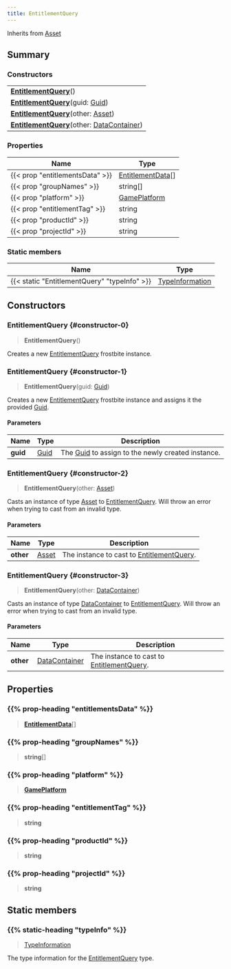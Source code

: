 ```yaml
---
title: EntitlementQuery
---
```


Inherits from 
[Asset](/vext/ref/fb/asset)

## Summary
### Constructors
| |
| ----------- |
| **[EntitlementQuery](#constructor-0)**() |
| **[EntitlementQuery](#constructor-1)**(guid: [Guid](/vext/ref/shared/class/guid)) |
| **[EntitlementQuery](#constructor-2)**(other: [Asset](/vext/ref/fb/asset)) |
| **[EntitlementQuery](#constructor-3)**(other: [DataContainer](/vext/ref/shared/class/datacontainer)) |

### Properties
| Name | Type |
| ---- | ---- |
| {{< prop "entitlementsData" >}} | [EntitlementData](/vext/ref/fb/entitlementdata)[] |
| {{< prop "groupNames" >}} | string[] |
| {{< prop "platform" >}} | [GamePlatform](/vext/ref/fb/gameplatform) |
| {{< prop "entitlementTag" >}} | string |
| {{< prop "productId" >}} | string |
| {{< prop "projectId" >}} | string |

### Static members
| Name | Type |
| ---- | ---- |
| {{< static "EntitlementQuery" "typeInfo" >}} | [TypeInformation](/vext/ref/shared/class/typeinformation) |

## Constructors
### EntitlementQuery {#constructor-0}
> **EntitlementQuery**()

Creates a new [EntitlementQuery](/vext/ref/fb/entitlementquery) frostbite instance.

### EntitlementQuery {#constructor-1}
> **EntitlementQuery**(guid: [Guid](/vext/ref/shared/class/guid))

Creates a new [EntitlementQuery](/vext/ref/fb/entitlementquery) frostbite instance and assigns it the provided [Guid](/vext/ref/shared/class/guid).

#### Parameters
| Name | Type | Description |
| ---- | ---- | ----------- |
| **guid** | [Guid](/vext/ref/shared/class/guid) | The [Guid](/vext/ref/shared/class/guid) to assign to the newly created instance. |

### EntitlementQuery {#constructor-2}
> **EntitlementQuery**(other: [Asset](/vext/ref/fb/asset))

Casts an instance of type [Asset](/vext/ref/fb/asset) to [EntitlementQuery](/vext/ref/fb/entitlementquery). Will throw an error when trying to cast from an invalid type.

#### Parameters
| Name | Type | Description |
| ---- | ---- | ----------- |
| **other** | [Asset](/vext/ref/fb/asset) | The instance to cast to [EntitlementQuery](/vext/ref/fb/entitlementquery). |

### EntitlementQuery {#constructor-3}
> **EntitlementQuery**(other: [DataContainer](/vext/ref/shared/class/datacontainer))

Casts an instance of type [DataContainer](/vext/ref/shared/class/datacontainer) to [EntitlementQuery](/vext/ref/fb/entitlementquery). Will throw an error when trying to cast from an invalid type.

#### Parameters
| Name | Type | Description |
| ---- | ---- | ----------- |
| **other** | [DataContainer](/vext/ref/shared/class/datacontainer) | The instance to cast to [EntitlementQuery](/vext/ref/fb/entitlementquery). |

## Properties
### {{% prop-heading "entitlementsData" %}}
> **[EntitlementData](/vext/ref/fb/entitlementdata)**[]

### {{% prop-heading "groupNames" %}}
> **string**[]

### {{% prop-heading "platform" %}}
> **[GamePlatform](/vext/ref/fb/gameplatform)**

### {{% prop-heading "entitlementTag" %}}
> **string**

### {{% prop-heading "productId" %}}
> **string**

### {{% prop-heading "projectId" %}}
> **string**

## Static members
### {{% static-heading "typeInfo" %}}
> [TypeInformation](/vext/ref/shared/class/typeinformation)

The type information for the [EntitlementQuery](/vext/ref/fb/entitlementquery) type.

